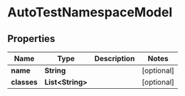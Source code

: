 # AutoTestNamespaceModel

## Properties
Name | Type | Description | Notes
------------ | ------------- | ------------- | -------------
**name** | **String** |  |  [optional]
**classes** | **List&lt;String&gt;** |  |  [optional]
